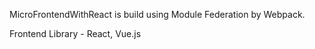 MicroFrontendWithReact is build using Module Federation by Webpack.

Frontend Library - React, Vue.js
